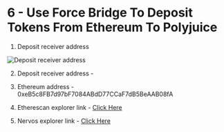 # 6 - Use Force Bridge To Deposit Tokens From Ethereum To Polyjuice

1. Deposit receiver address

![Deposit receiver address](./deposit-receiver-address.png)

2. Deposit receiver address -

3. Ethereum address - 0xeB5c8FB7d97bF7084ABdD77CCaF7dB5BeAAB08fA

4. Etherescan explorer link - [Click Here](https://rinkeby.etherscan.io/tx/0x9fdeee562edd3ab9834f495c65e5d39ab52ca5dff4f79c88c7b25bdccffc5848)

5. Nervos explorer link - [Click Here](https://explorer.nervos.org/aggron/transaction/0x3aa29680957037f7c6901a0be3136f1b7a7a2422de0b3a54c435f34b0686fc25)
